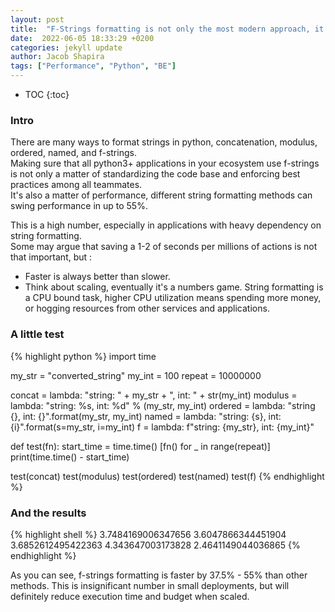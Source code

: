 ```yaml
---
layout: post
title:  "F-Strings formatting is not only the most modern approach, it's also the most performant"
date:  2022-06-05 18:33:29 +0200
categories: jekyll update
author: Jacob Shapira
tags: ["Performance", "Python", "BE"]
---
```


* TOC
{:toc}

### Intro
There are many ways to format strings in python, concatenation, modulus, ordered, named, and f-strings.   
Making sure that all python3+ applications in your ecosystem use f-strings is not only
a matter of standardizing the code base and enforcing best practices among all teammates.  
It's also a matter of performance, different string formatting methods can swing performance in up to 55%. 

This is a high number, especially in applications with heavy dependency on string formatting.  
Some may argue that saving a 1-2 of seconds per millions of actions is not that important,
but :
* Faster is always better than slower.
* Think about scaling, eventually it's a numbers game. String formatting is a CPU bound task,
higher CPU utilization means spending more money, or hogging resources from other services and applications.

### A little test
{% highlight python %}
import time

my_str = "converted_string"
my_int = 100
repeat = 10000000

concat = lambda: "string: " + my_str + ", int: " + str(my_int)
modulus = lambda: "string: %s, int: %d" % (my_str, my_int)
ordered = lambda: "string {}, int: {}".format(my_str, my_int)
named = lambda: "string: {s}, int: {i}".format(s=my_str, i=my_int)
f = lambda: f"string: {my_str}, int: {my_int}"

def test(fn):
    start_time = time.time()
    [fn() for _ in range(repeat)]
    print(time.time() - start_time)


test(concat)
test(modulus)
test(ordered)
test(named)
test(f)
{% endhighlight %}

### And the results
{% highlight shell %}
3.7484169006347656
3.6047866344451904
3.6852612495422363
4.343647003173828
2.4641149044036865
{% endhighlight %}

As you can see, f-strings formatting is faster by 37.5% - 55% than other methods.
This is insignificant number in small deployments, but will definitely reduce execution time and budget when scaled.
